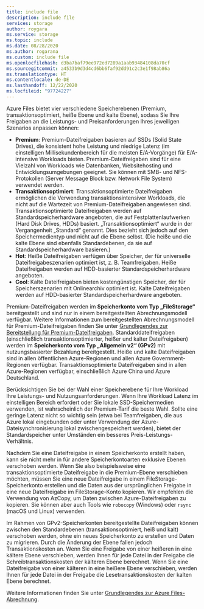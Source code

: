 ```yaml
---
title: include file
description: include file
services: storage
author: roygara
ms.service: storage
ms.topic: include
ms.date: 08/28/2020
ms.author: rogarana
ms.custom: include file
ms.openlocfilehash: d3ba7baf79ee972ed7289a1aab93484108da70cf
ms.sourcegitcommit: a4533b9d3d4cd6bb6faf92dd91c2c3e1f98ab86a
ms.translationtype: HT
ms.contentlocale: de-DE
ms.lasthandoff: 12/22/2020
ms.locfileid: "97724227"
---
```

Azure Files bietet vier verschiedene Speicherebenen (Premium, transaktionsoptimiert, heiße Ebene und kalte Ebene), sodass Sie Ihre Freigaben an die Leistungs- und Preisanforderungen Ihres jeweiligen Szenarios anpassen können:

- **Premium**: Premium-Dateifreigaben basieren auf SSDs (Solid State Drives), die konsistent hohe Leistung und niedrige Latenz (im einstelligen Millisekundenbereich für die meisten E/A-Vorgänge) für E/A-intensive Workloads bieten. Premium-Dateifreigaben sind für eine Vielzahl von Workloads wie Datenbanken, Websitehosting und Entwicklungsumgebungen geeignet. Sie können mit SMB- und NFS-Protokollen (Server Message Block bzw. Network File System) verwendet werden.
- **Transaktionsoptimiert**: Transaktionsoptimierte Dateifreigaben ermöglichen die Verwendung transaktionsintensiver Workloads, die nicht auf die Wartezeit von Premium-Dateifreigaben angewiesen sind. Transaktionsoptimierte Dateifreigaben werden auf Standardspeicherhardware angeboten, die auf Festplattenlaufwerken (Hard Disk Drives, HDDs) basiert. „Transaktionsoptimiert“ wurde in der Vergangenheit „Standard“ genannt. Dies bezieht sich jedoch auf den Speichermedientyp und nicht auf die Ebene selbst. (Die heiße und die kalte Ebene sind ebenfalls Standardebenen, da sie auf Standardspeicherhardware basieren.)
- **Hot**: Heiße Dateifreigaben verfügen über Speicher, der für universelle Dateifreigabeszenarien optimiert ist, z. B. Teamfreigaben. Heiße Dateifreigaben werden auf HDD-basierter Standardspeicherhardware angeboten.
- **Cool**: Kalte Dateifreigaben bieten kostengünstigen Speicher, der für Speicherszenarien mit Onlinearchiv optimiert ist. Kalte Dateifreigaben werden auf HDD-basierter Standardspeicherhardware angeboten.

Premium-Dateifreigaben werden im **Speicherkonto vom Typ „FileStorage“** bereitgestellt und sind nur in einem bereitgestellten Abrechnungsmodell verfügbar. Weitere Informationen zum bereitgestellten Abrechnungsmodell für Premium-Dateifreigaben finden Sie unter [Grundlegendes zur Bereitstellung für Premium-Dateifreigaben](../articles/storage/files/understanding-billing.md#provisioned-billing). Standarddateifreigaben (einschließlich transaktionsoptimierter, heißer und kalter Dateifreigaben) werden im **Speicherkonto vom Typ „Allgemein v2“ (GPv2)** mit nutzungsbasierter Bezahlung bereitgestellt. Heiße und kalte Dateifreigaben sind in allen öffentlichen Azure-Regionen und allen Azure Government-Regionen verfügbar. Transaktionsoptimierte Dateifreigaben sind in allen Azure-Regionen verfügbar, einschließlich Azure China und Azure Deutschland.

Berücksichtigen Sie bei der Wahl einer Speicherebene für Ihre Workload Ihre Leistungs- und Nutzungsanforderungen. Wenn Ihre Workload Latenz im einstelligen Bereich erfordert oder Sie lokale SSD-Speichermedien verwenden, ist wahrscheinlich der Premium-Tarif die beste Wahl. Sollte eine geringe Latenz nicht so wichtig sein (etwa bei Teamfreigaben, die aus Azure lokal eingebunden oder unter Verwendung der Azure-Dateisynchronisierung lokal zwischengespeichert werden), bietet der Standardspeicher unter Umständen ein besseres Preis-Leistungs-Verhältnis.

Nachdem Sie eine Dateifreigabe in einem Speicherkonto erstellt haben, kann sie nicht mehr in für andere Speicherkontoarten exklusive Ebenen verschoben werden. Wenn Sie also beispielsweise eine transaktionsoptimierte Dateifreigabe in die Premium-Ebene verschieben möchten, müssen Sie eine neue Dateifreigabe in einem FileStorage-Speicherkonto erstellen und die Daten aus der ursprünglichen Freigabe in eine neue Dateifreigabe im FileStorage-Konto kopieren. Wir empfehlen die Verwendung von AzCopy, um Daten zwischen Azure-Dateifreigaben zu kopieren. Sie können aber auch Tools wie `robocopy` (Windows) oder `rsync` (macOS und Linux) verwenden. 

Im Rahmen von GPv2-Speicherkonten bereitgestellte Dateifreigaben können zwischen den Standardebenen (transaktionsoptimiert, heiß und kalt) verschoben werden, ohne ein neues Speicherkonto zu erstellen und Daten zu migrieren. Durch die Änderung der Ebene fallen jedoch Transaktionskosten an. Wenn Sie eine Freigabe von einer heißeren in eine kältere Ebene verschieben, werden Ihnen für jede Datei in der Freigabe die Schreibtransaktionskosten der kälteren Ebene berechnet. Wenn Sie eine Dateifreigabe von einer kälteren in eine heißere Ebene verschieben, werden Ihnen für jede Datei in der Freigabe die Lesetransaktionskosten der kalten Ebene berechnet.

Weitere Informationen finden Sie unter [Grundlegendes zur Azure Files-Abrechnung](../articles/storage/files/understanding-billing.md).
